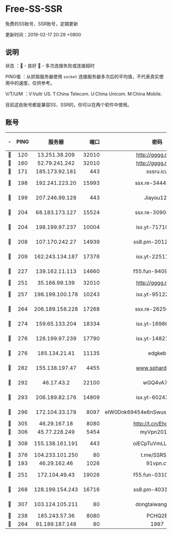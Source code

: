 # Free-SS-SSR

免费的SS账号、SSR账号，定期更新

更新时间：2019-02-17 20:29 +0800

## 说明

状态     ：🙂 - 良好 🙁 - 多次连接失败或连接超时

PING值   ：从抓取服务器使用 `socket` 连接服务器多次后的平均值，不代表真实使用中的速度，仅供参考。

V/T/U/M  ：V:Vultr US. T:China Telecom. U:China Unicom. M:China Mobile.

目前这些账号都是兼容SS、SSR的，你可以在两个软件中使用。

## 账号

|-|PING|服务器|端口|密码|加密方式|区域|V/T/U/M|
|:----:|:----:|:-----:|-----:|:----:|:----:|:----:|:----:|
|🙂|120|13.251.38.209|32010|http://gggg.rocks|chacha20|SG|10↑/10↑/10↑/10↑|
|🙂|160|52.79.241.242|32010|http://gggg.rocks|chacha20|KR|9↑/8↓/9↑/9↑|
|🙂|171|185.173.92.181|443|sssru.icu|rc4-md5|RU|9↑/9↑/9↑/9↑|
|🙂|198|192.241.223.20|15993|ssx.re-34442066|aes-256-cfb|US|7↑/6↑/6↑/6↑|
|🙂|199|207.246.99.128|443|Jiayou123|aes-256-cfb|US|9↑/10↑/10↑/10↑|
|🙂|204|68.183.173.127|15524|ssx.re-30908563|aes-256-cfb|US|7↑/6↑/6↑/6↑|
|🙂|204|198.199.97.237|10004|isx.yt-71710989|aes-256-cfb|US|10↑/10↑/10↑/10↑|
|🙂|208|107.170.242.27|14939|ss8.pm-20121977|aes-256-cfb|US|10↑/10↑/9↑/10↑|
|🙂|209|162.243.134.187|17376|isx.yt-22511137|aes-256-cfb|US|10↑/10↑/10↑/10↑|
|🙂|227|139.162.11.113|14660|f55.fun-94092680|aes-256-cfb|SG|9↑/10↑/9↑/10↑|
|🙂|251|35.166.99.139|32010|http://gggg.rocks|chacha20|US|10↑/9↑/9↓/10↑|
|🙂|257|198.199.100.178|10243|isx.yt-95122383|aes-256-cfb|US|10↑/10↑/10↑/10↑|
|🙂|264|206.189.158.228|17268|ssx.re-26256938|aes-256-cfb|SG|7↑/6↑/6↑/6↑|
|🙂|274|159.65.133.204|18334|isx.yt-16986741|aes-256-cfb|SG|10↑/10↑/10↑/10↑|
|🙂|276|128.199.97.239|17790|isx.yt-14821817|aes-256-cfb|SG|10↑/10↑/10↑/10↑|
|🙂|276|185.134.21.41|11135|edgkeb|aes-256-cfb|GB|10↑/10↑/10↑/10↑|
|🙂|282|155.138.197.47|4455|www.sphard.com|aes-256-cfb|US|8↑/9↑/9↑/9↑|
|🙂|292|46.17.43.2|22100|wGQ4vA7D|aes-256-gcm|RU|5↓/10↑/10↑/10↑|
|🙂|293|206.189.82.176|14809|isx.yt-60243867|aes-256-cfb|SG|10↑/10↑/10↑/10↑|
|🙂|296|172.104.33.178|8097|eIW0Dnk69454e6nSwuspv9DmS201tQ0D|aes-256-cfb|SG|10↑/10↑/10↑/10↑|
|🙂|305|46.29.167.18|8080|http://t.cn/EhdmTxe|rc4-md5|RU|10↑/10↑/10↑/10↑|
|🙂|306|45.77.228.249|5454|myVpn2019[]|rc4-md5|GB|10↑/10↑/10↑/10↑|
|🙂|308|155.138.161.191|443|oiECpTuVmLLxk4Ts|aes-256-cfb|US|9↑/10↑/10↑/9↑|
|🙂|376|104.233.101.250|80|t.me/SSRSUB|rc4-md5|CA|10↑/10↑/10↑/10↑|
|🙂|193|46.29.162.46|1026|91vpn.cf|rc4-md5|RU|8↑/10↑/10↑/10↑|
|🙂|251|172.104.49.43|19026|f55.fun-03102738|aes-256-cfb|SG|7↑/6↑/6↑/6↑|
|🙂|268|128.199.154.243|16716|ss8.pm-40312717|aes-256-cfb|SG|10↑/10↑/9↑/10↑|
|🙂|307|103.124.105.211|80|dongtaiwang.com|aes-256-cfb|US|9↑/10↑/10↑/10↑|
|🙂|238|185.243.57.36|8080|PCHQ2E|rc4-md5|US|10↑/9↑/9↑/8↑|
|🙂|264|91.189.187.148|80|1997|chacha20|US|10↑/10↑/10↑/10↑|
